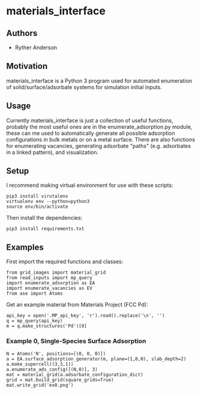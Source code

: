 # materials_interface
## Authors

- Ryther Anderson

## Motivation
materials_interface is a Python 3 program used for automated enumeration of solid/surface/adsorbate systems for simulation initial inputs. 

## Usage
Currently materials_interface is just a collection of useful functions, probably the most useful ones are in the enumerate_adsorption.py module,
these can me used to automatically generate all possible adsorption configurations in bulk metals or on a metal surface. There are also functions 
for enumerating vacancies, generating adsorbate "paths" (e.g. adsorbates in a linked pattern), and visualization.

## Setup

I recommend making virtual environment for use with these scripts:
```
pip3 install virutalenv
virtualenv env --python=python3
source env/bin/activate
```

Then install the dependencies:
```
pip3 install requirements.txt
```

## Examples
First import the required functions and classes:
```
from grid_images import material_grid
from read_inputs import mp_query
import enumerate_adsorption as EA
import enumerate_vacancies as EV
from ase import Atoms
```

Get an example material from Materials Project (FCC Pd):
```
api_key = open('.MP_api_key', 'r').read().replace('\n', '')
q = mp_query(api_key)
m = q.make_structures('Pd')[0]
```

### Example 0, Single-Species Surface Adsorption

```
N = Atoms('N', positions=[(0, 0, 0)])
a = EA.surface_adsorption_generator(m, plane=(1,0,0), slab_depth=2)
a.make_supercell((3,3,1))
a.enumerate_ads_config([(N,0)], 3)
mat = material_grid(a.adsorbate_configuration_dict)
grid = mat.build_grid(square_grids=True)
mat.write_grid('ex0.png')
```



